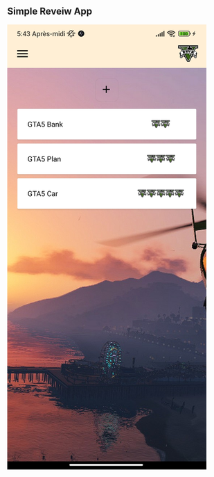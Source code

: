 ## Simple Reveiw App

![alt text](https://github.com/btkdevkh/gta-review-app/blob/main/assets/gta-cover.jpg?raw=true)
